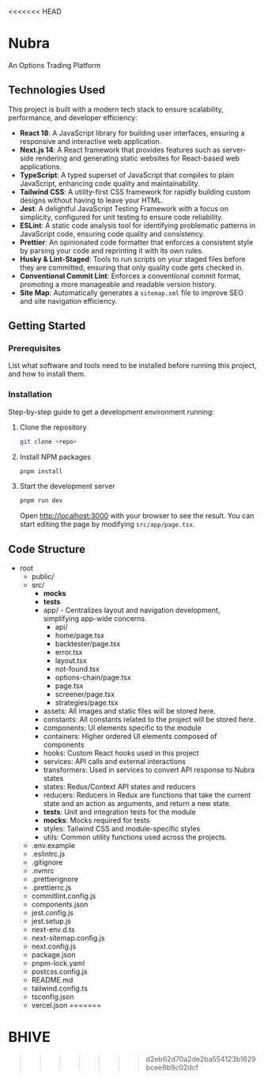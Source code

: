 <<<<<<< HEAD
# Nubra

An Options Trading Platform

## Technologies Used

This project is built with a modern tech stack to ensure scalability, performance, and developer efficiency:

- **React 18**: A JavaScript library for building user interfaces, ensuring a responsive and interactive web application.
- **Next.js 14**: A React framework that provides features such as server-side rendering and generating static websites for React-based web applications.
- **TypeScript**: A typed superset of JavaScript that compiles to plain JavaScript, enhancing code quality and maintainability.
- **Tailwind CSS**: A utility-first CSS framework for rapidly building custom designs without having to leave your HTML.
- **Jest**: A delightful JavaScript Testing Framework with a focus on simplicity, configured for unit testing to ensure code reliability.
- **ESLint**: A static code analysis tool for identifying problematic patterns in JavaScript code, ensuring code quality and consistency.
- **Prettier**: An opinionated code formatter that enforces a consistent style by parsing your code and reprinting it with its own rules.
- **Husky & Lint-Staged**: Tools to run scripts on your staged files before they are committed, ensuring that only quality code gets checked in.
- **Conventional Commit Lint**: Enforces a conventional commit format, promoting a more manageable and readable version history.
- **Site Map**: Automatically generates a `sitemap.xml` file to improve SEO and site navigation efficiency.

## Getting Started

### Prerequisites

List what software and tools need to be installed before running this project, and how to install them.

### Installation

Step-by-step guide to get a development environment running:

1. Clone the repository
   ```sh
   git clone <repo>
   ```
2. Install NPM packages
   ```bash
   pnpm install
   ```
3. Start the development server
   ```sh
   pnpm run dev
   ```
   Open [http://localhost:3000](http://localhost:3000) with your browser to see the result. You can start editing the page by modifying `src/app/page.tsx`.

## Code Structure

- root
  - public/
  - src/
    - **mocks**
    - **tests**
    - app/ - Centralizes layout and navigation development, simplifying app-wide concerns.
      - api/
      - home/page.tsx
      - backtester/page.tsx
      - error.tsx
      - layout.tsx
      - not-found.tsx
      - options-chain/page.tsx
      - page.tsx
      - screener/page.tsx
      - strategies/page.tsx
    - assets: All images and static files will be stored here.
    - constants: All constants related to the project will be stored here.
    - components: UI elements specific to the module
    - containers: Higher ordered UI elements composed of components
    - hooks: Custom React hooks used in this project
    - services: API calls and external interactions
    - transformers: Used in services to convert API response to Nubra states
    - states: Redux/Context API states and reducers
    - reducers: Reducers in Redux are functions that take the current state and an action as arguments, and return a new state.
    - **tests**: Unit and integration tests for the module
    - **mocks**: Mocks required for tests
    - styles: Tailwind CSS and module-specific styles
    - utils: Common utility functions used across the projects.
  - .env.example
  - .eslintrc.js
  - .gitignore
  - .nvmrc
  - .prettierignore
  - .prettierrc.js
  - commitlint.config.js
  - components.json
  - jest.config.js
  - jest.setup.js
  - next-env.d.ts
  - next-sitemap.config.js
  - next.config.js
  - package.json
  - pnpm-lock.yaml
  - postcss.config.js
  - README.md
  - tailwind.config.ts
  - tsconfig.json
  - vercel.json
=======
# BHIVE
>>>>>>> d2eb62d70a2de2ba554123b1629bcee8b9c02dcf
